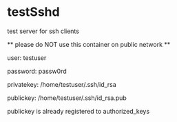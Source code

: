 # testSshd
test server for ssh clients

** please do NOT use this container on public network **

user: testuser

password: passw0rd

privatekey: /home/testuser/.ssh/id_rsa

publickey: /home/testuser/.ssh/id_rsa.pub



publickey is already registered to authorized_keys
